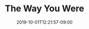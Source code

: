 ---
title: "The Way You Were"
date: 2019-10-01T12:21:57-09:00
featured_image: "/images/twywTN.jpg"
description: "I wrote, performed and produced the music soundtrack for this short film by Rodrigo Monterrey, which debuted this fall at the New England Online Film Festival. The soundtrack was inspired by Bernard Hermann & Hitchcock and features a 15-piece string orchestra recorded all by yours truly (except the cellos & basses which were mostly sampled)."
extURL: "https://newenglandfilm.com/festival_film/2020/the-way-you-were"
isPost: false
isCard: true
buttonText: "Watch the Film"
---